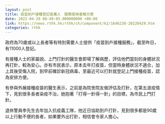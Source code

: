 ```yaml
---
layout: post
title: 疫苗到戶接種登記逾萬人　服務使用者稱方便
date: 2022-04-29 08:49:03.000000000 +08:00
link: https://news.rthk.hk/rthk/ch/component/k2/1646238-20220429.htm
categories: rthk
---
```


政府為70歲或以上長者等有特別需要人士提供「疫苗到戶接種服務」，截至昨日，有11000人登記。

有接種人士的家屬說，上門打針的醫生會即場了解病歷，評估他們當刻的身體狀況再打針，較為安心。亦有市民表示，原本去年打疫苗，但當時身體狀況不適合，加上其後受傷入院，到早前確診新冠病毒，至最近可以打針就登記上門接種疫苗，認為安排方便。

有參與外展接種疫苗的醫生表示，之前是為院舍院友做評估及打針，在第五波疫情下，見到很多長者染疫不治，她抱著「打得一針得一針」的目標，為市民上門打針。

退休警員李先生去年加入抗疫義工隊，他近日協助到戶打針，見到很多都是90歲以上行動不便的長者，如果要外出打針，相信會令家人擔心。
